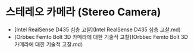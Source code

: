 # 스테레오 카메라 (Stereo Camera)

- [Intel RealSense D435 심층 고찰](Intel RealSense D435 심층 고찰.md)
- [Orbbec Femto Bolt 3D 카메라에 대한 기술적 고찰](Orbbec Femto Bolt 3D 카메라에 대한 기술적 고찰.md)
